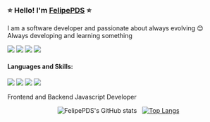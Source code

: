 ### :star: Hello! I'm <a href="https://felipepds.github.io/">FelipePDS</a> :star:

I am a software developer and passionate about always evolving :blush: <br>
Always developing and learning something

<a href=""><img src="https://img.shields.io/badge/LinkedIn-0077B5?style=for-the-badge&logo=linkedin&logoColor=white"/></a> 
<a href=""><img src="https://img.shields.io/badge/Twitter-1DA1F2?style=for-the-badge&logo=twitter&logoColor=white"/></a> 
<a href=""><img src="https://img.shields.io/badge/Discord-7289DA?style=for-the-badge&logo=discord&logoColor=white"/></a> 
<a href=""><img src="https://img.shields.io/badge/Gmail-D14836?style=for-the-badge&logo=gmail&logoColor=white"/></a>

#### Languages and Skills:

<!-- LINGUAGENS E HABILIDADES: Frontend and Backend Javascript Developer -->
<p>
  <img src="https://img.shields.io/badge/JavaScript-323330?style=for-the-badge&logo=javascript&logoColor=F7DF1E"/> 
  <img src="https://img.shields.io/badge/TypeScript-007ACC?style=for-the-badge&logo=typescript&logoColor=white"/> 
  <img src="https://img.shields.io/badge/Node.js-43853D?style=for-the-badge&logo=node.js&logoColor=white"/> 
  <img src="https://img.shields.io/badge/React-20232A?style=for-the-badge&logo=react&logoColor=61DAFB"/>
</p>

Frontend and Backend Javascript Developer

<div align="center">
  
  ![FelipePDS's GitHub stats](https://github-readme-stats.vercel.app/api?username=felipepds&show_icons=true&theme=dracula) &nbsp;
  [![Top Langs](https://github-readme-stats.vercel.app/api/top-langs/?username=felipepds&layout=compact&theme=dracula)](https://github.com/felipepds/github-readme-stats)
  
</div>

<!-- CONTATO -->

<!--
**FelipePDS/FelipePDS** is a ✨ _special_ ✨ repository because its `README.md` (this file) appears on your GitHub profile.

Here are some ideas to get you started:

- 🔭 I’m currently working on ...
- 🌱 I’m currently learning ...
- 👯 I’m looking to collaborate on ...
- 🤔 I’m looking for help with ...
- 💬 Ask me about ...
- 📫 How to reach me: ...
- 😄 Pronouns: ...
- ⚡ Fun fact: ...
-->
